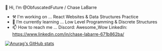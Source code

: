 👋 Hi, I’m @ObfuscatedFuture / Chase LaBarre
- ⚒ I'm working on ... React Websites & Data Structures Practice
- 🌱 I’m currently learning ... Low Level Programming & Discrete Structures
- 📫 How to reach me ... Discord: Awesome_Wow LinkedIn: https://www.linkedin.com/in/chase-labarre-671b862ba/

[![Anurag's GitHub stats](https://github-readme-stats.vercel.app/api?username=ObfuscatedFuture&theme=radical)](https://github.com/anuraghazra/github-readme-stats)
